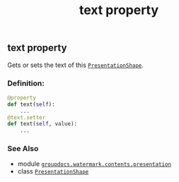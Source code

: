 ﻿---
title: text property
second_title: GroupDocs.Watermark for Python via .NET API References
description: 
type: docs
url: /python-net/groupdocs.watermark.contents.presentation/presentationshape/text/
is_root: false
weight: 150
---

## text property


Gets or sets the text of this [`PresentationShape`](/watermark/python-net/groupdocs.watermark.contents.presentation/presentationshape).
### Definition:
```python
@property
def text(self):
    ...
@text.setter
def text(self, value):
    ...
```

### See Also
* module [`groupdocs.watermark.contents.presentation`](../../)
* class [`PresentationShape`](/watermark/python-net/groupdocs.watermark.contents.presentation/presentationshape)
